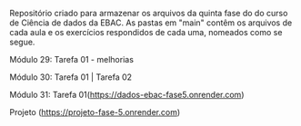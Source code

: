 Repositório criado para armazenar os arquivos da quinta fase do do curso de Ciência de dados da EBAC. As pastas em "main" contêm os arquivos de cada aula e os exercícios respondidos de cada uma, nomeados como se segue.

Módulo 29: Tarefa 01 - melhorias

Módulo 30:  Tarefa 01 | Tarefa 02

Módulo 31:  Tarefa 01(https://dados-ebac-fase5.onrender.com)

Projeto (https://projeto-fase-5.onrender.com)
